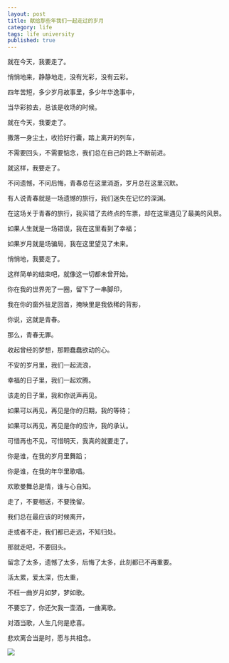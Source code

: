 ```yaml
---
layout: post
title: 献给那些年我们一起走过的岁月
category: life
tags: life university
published: true
---
```


就在今天，我要走了。

悄悄地来，静静地走，没有光彩，没有云彩。

四年苦短，多少岁月故事里，多少年华逸事中，

当华彩掠去，总该是收场的时候。

就在今天，我要走了。

撒落一身尘土，收拾好行囊，踏上离开的列车，

不需要回头，不需要惦念，我们总在自己的路上不断前进。

就这样，我要走了。

不问遗憾，不问后悔，青春总在这里消逝，岁月总在这里沉默。

有人说青春就是一场遗憾的旅行，我们迷失在记忆的深渊。

在这场关于青春的旅行，我买错了去终点的车票，却在这里遇见了最美的风景。

如果人生就是一场错误，我在这里看到了幸福；

如果岁月就是场骗局，我在这里望见了未来。

悄悄地，我要走了。

这样简单的结束吧，就像这一切都未曾开始。

你在我的世界兜了一圈，留下了一串脚印，

我在你的窗外驻足回首，掩映里是我依稀的背影，

你说，这就是青春。

那么，青春无罪。

收起曾经的梦想，那颗蠢蠢欲动的心。

不安的岁月里，我们一起流浪，

幸福的日子里，我们一起欢腾。

该走的日子里，我和你说声再见。

如果可以再见，再见是你的归期，我的等待；

如果可以再见，再见是你的应许，我的承认。

可惜再也不见，可惜明天，我真的就要走了。

你是谁，在我的岁月里舞蹈；

你是谁，在我的年华里歌唱。

欢歌曼舞总是情，谁与心自知。

走了，不要相送，不要挽留。

我们总在最应该的时候离开，

走或者不走，我们都已走远，不知归处。

那就走吧，不要回头。

留念了太多，遗憾了太多，后悔了太多，此刻都已不再重要。

活太累，爱太深，伤太重，

不枉一曲岁月如梦，梦如歌。

不要忘了，你还欠我一壶酒，一曲离歌。

对酒当歌，人生几何是悲喜。

悲欢离合当是时，愿与共相念。

![](http://bcs.duapp.com/thinkjet/img%2Fdzsw0901.jpg)
